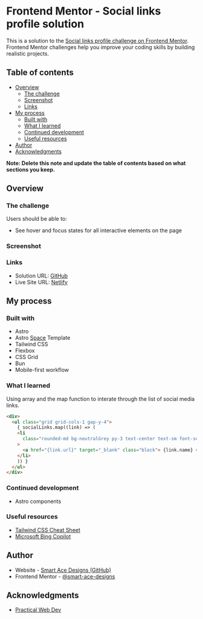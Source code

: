 # Frontend Mentor - Social links profile solution

This is a solution to the [Social links profile challenge on Frontend Mentor](https://www.frontendmentor.io/challenges/social-links-profile-UG32l9m6dQ). Frontend Mentor challenges help you improve your coding skills by building realistic projects.

## Table of contents

- [Overview](#overview)
  - [The challenge](#the-challenge)
  - [Screenshot](#screenshot)
  - [Links](#links)
- [My process](#my-process)
  - [Built with](#built-with)
  - [What I learned](#what-i-learned)
  - [Continued development](#continued-development)
  - [Useful resources](#useful-resources)
- [Author](#author)
- [Acknowledgments](#acknowledgments)

**Note: Delete this note and update the table of contents based on what sections you keep.**

## Overview

### The challenge

Users should be able to:

- See hover and focus states for all interactive elements on the page

### Screenshot

### Links

- Solution URL: [GitHub](https://github.com/Smart-Ace-Designs/Astro-Social-Links-Profile)
- Live Site URL: [Netlify](https://smartacedesigns-astro-slp.netlify.app/)

## My process

### Built with

- Astro
- Astro [Space](https://github.com/Smart-Ace-Designs/Astro-Space) Template
- Tailwind CSS
- Flexbox
- CSS Grid
- Bun
- Mobile-first workflow

### What I learned

Using array and the map function to interate through the list of social media links.

```html
<div>
  <ul class="grid grid-cols-1 gap-y-4">
    { socialLinks.map((link) => (
    <li
      class="rounded-md bg-neutralGrey py-3 text-center text-sm font-semibold hover:bg-primaryGreen hover:text-neutralGrey"
    >
      <a href="{link.url}" target="_blank" class="block"> {link.name} </a>
    </li>
    )) }
  </ul>
</div>
```

### Continued development

- Astro components

### Useful resources

- [Tailwind CSS Cheat Sheet](https://tailwindcomponents.com/cheatsheet/)
- [Microsoft Bing Copilot](https://www.bing.com/chat?form=NTPCHB)

## Author

- Website - [Smart Ace Designs (GitHub)](https://github.com/Smart-Ace-Designs)
- Frontend Mentor - [@smart-ace-designs](https://www.frontendmentor.io/profile/Smart-Ace-Designs)

## Acknowledgments

- [Practical Web Dev](https://www.youtube.com/@PracticalWebDev)
